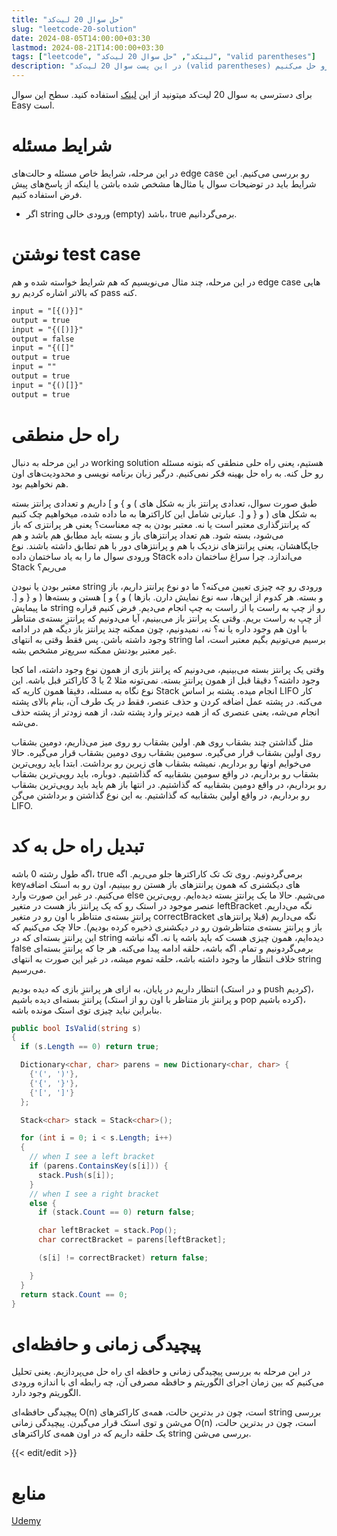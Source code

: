 ```yaml
---
title: "حل سوال 20 لیت‌کد"
slug: "leetcode-20-solution"
date: 2024-08-05T14:00:00+03:30
lastmod: 2024-08-21T14:00:00+03:30
tags: ["leetcode", "لیتکد", "حل سوال 20 لیت‌کد", "valid parentheses"]
description: "در این پست سوال 20 لیت‌کد (valid parentheses) رو حل می‌کنیم"
---
```

برای دسترسی به سوال 20 لیت‌کد میتونید از این [لینک](https://leetcode.com/problems/valid-parentheses/) استفاده کنید. سطح این سوال Easy است.

# شرایط مسئله

در این مرحله، شرایط خاص مسئله و حالت‌های edge case رو بررسی می‌کنیم. این شرایط باید در توضیحات سوال یا مثال‌ها مشخص شده باشن یا اینکه از پاسخ‌های پیش فرض استفاده کنیم.

*   اگر string ورودی خالی (empty) باشد، true برمی‌گردانیم.

# نوشتن test case

در این مرحله، چند مثال می‌نویسیم که هم شرایط خواسته شده و هم edge case هایی که بالاتر اشاره کردیم رو pass کنه.

```txt
input = "[{()}]"
output = true
input = "{([)]}"
output = false
input = "{([]"
output = true
input = ""
output = true
input = "{()[]}"
output = true
```

# راه حل منطقی

در این مرحله به دنبال working solution هستیم، یعنی راه حلی منطقی که بتونه مسئله رو حل کنه. به راه حل بهینه فکر نمی‌کنیم. درگیر زبان برنامه نویسی و محدودیت‌های اون هم نخواهیم بود.

طبق صورت سوال، تعدادی پرانتز باز به شکل های ) و } و \] داریم و تعدادی پرانتز بسته به شکل های ( و { و \[. عبارتی شامل این کاراکترها به ما داده شده، میخواهیم چک کنیم که پرانتزگذاری معتبر است یا نه. معتبر بودن به چه معناست؟ یعنی هر پرانتزی که باز می‌شود، بسته شود. هم تعداد پرانتزهای باز و بسته باید مطابق هم باشد و هم جایگاهشان، یعنی پرانتزهای نزدیک با هم و پرانتزهای دور با هم تطابق داشته باشند. نوع ورودی سوال ما را به یاد ساختمان داده Stack می‌اندازد. چرا سراغ ساختمان داده Stack می‌ریم؟

معتبر بودن یا نبودن string ورودی رو چه چیزی تعیین می‌کنه؟ ما دو نوع پرانتز داریم، باز و بسته. هر کدوم از این‌ها، سه نوع نمایش دارن. بازها ) و } و \] هستن و بسته‌ها ( و { و \[. ما پیمایش string رو از چپ به راست یا از راست به چپ انجام می‌دیم. فرض کنیم قراره از چپ به راست بریم. وقتی یک پرانتز باز می‌بینیم، آیا می‌دونیم که پرانتزِ بسته‌ی متناظر با اون هم وجود داره یا نه؟ نه، نمیدونیم، چون ممکنه چند پرانتز باز دیگه هم در ادامه وجود داشته باشن. پس فقط وقتی به انتهای string برسیم می‌تونیم بگیم معتبر است، اما غیر معتبر بودنش ممکنه سریع‌تر مشخص بشه.

وقتی یک پرانتز بسته می‌بینیم، می‌دونیم که پرانتز بازی از همون نوع وجود داشته، اما کجا وجود داشته؟ دقیقا قبل از همون پرانتزِ بسته. نمی‌تونه مثلا 2 یا 3 کاراکتر قبل باشه. این نوع نگاه به مسئله، دقیقا همون کاریه که Stack انجام میده. پشته بر اساس LIFO کار می‌کنه. در پشته عمل اضافه کردن و حذف عنصر، فقط در یک طرف آن، بنام بالای پشته انجام می‌شه، یعنی عنصری که از همه دیرتر وارد پشته شد، از همه زودتر از پشته حذف می‌شه.

مثل گذاشتن چند بشقاب روی هم. اولین بشقاب رو روی میز می‌ذاریم، دومین بشقاب روی اولین بشقاب قرار می‌گیره. سومین بشقاب روی دومین بشقاب قرار می‌گیره. حالا می‌خوایم اونها رو برداریم. نمیشه بشقاب های زیرین رو برداشت. ابتدا باید رویی‌ترین بشقاب رو برداریم، در واقع سومین بشقابیه که گذاشتیم. دوباره، باید رویی‌ترین بشقاب رو برداریم، در واقع دومین بشقابیه که گذاشتیم. در انتها باز هم باید باید رویی‌ترین بشقاب رو برداریم، در واقع اولین بشقابیه که گذاشتیم. به این نوع گذاشتن و برداشتن می‌گن LIFO.

# تبدیل راه حل به کد

اگه طول رشته 0 باشه، true برمی‌گردونیم. روی تک تک کاراکترها جلو می‌ریم. اگه key‌های دیکشنری که همون پرانتزهای باز هستن رو ببینیم، اون رو به استک اضافه می‌کنیم. در غیر این صورت وارد else می‌شیم. حالا ما یک پرانتزِ بسته دیده‌ایم. رویی‌ترین عنصر موجود در استک رو که یک پرانتز باز هست در متغیر leftBracket نگه می‌داریم. پرانتزِ بسته‌ی متناظر با اون رو در متغیر correctBracket نگه می‌داریم (قبلا پرانتزهای باز و پرانتزِ بسته‌ی متناظرشون رو در دیکشنری ذخیره کرده بودیم). حالا چک می‌کنیم که این پرانتزِ بسته‌ای که در string دیده‌ایم، همون چیزی هست که باید باشه یا نه. اگه نباشه false برمی‌گردونیم و تمام. اگه باشه، حلقه ادامه پیدا می‌کنه. هر جا که پرانتزِ بسته‌ای خلاف انتظار ما وجود داشته باشه، حلقه تموم میشه، در غیر این صورت به انتهای string می‌رسیم.

انتظار داریم در پایان، به ازای هر پرانتزِ بازی که دیده بودیم (و در استک push کردیم)، پرانتزِ بسته‌ای دیده باشیم (و پرانتزِ باز متناظر با اون رو از استک pop کرده باشیم)، بنابراین نباید چیزی توی استک مونده باشه.

```csharp
public bool IsValid(string s)
{
  if (s.Length == 0) return true;

  Dictionary<char, char> parens = new Dictionary<char, char> {
    {'(', ')'},
    {'{', '}'},
    {'[', ']'}
  };

  Stack<char> stack = Stack<char>();

  for (int i = 0; i < s.Length; i++)
  {
    // when I see a left bracket 
    if (parens.ContainsKey(s[i])) {
      stack.Push(s[i]);
    }
    // when I see a right bracket 
    else {
      if (stack.Count == 0) return false;

      char leftBracket = stack.Pop();
      char correctBracket = parens[leftBracket];

      (s[i] != correctBracket) return false;

    }
  }
  return stack.Count == 0;
}
```

# پیچیدگی زمانی و حافظه‌ای

در این مرحله به بررسی پیچیدگی زمانی و حافظه ای راه حل می‌پردازیم. یعنی تحلیل می‌کنیم که بین زمان اجرای الگوریتم و حافظه مصرفی آن، چه رابطه ای با اندازه ورودی الگوریتم وجود دارد.

پیچیدگی حافظه‌ای O(n) است، چون در بدترین حالت، همه‌ی کاراکترهای string بررسی می‌شن و توی استک قرار می‌گیرن.
پیچیدگی زمانی O(n) است، چون در بدترین حالت، یک حلقه داریم که در اون همه‌ی کاراکترهای string بررسی می‌شن.

{{< edit/edit >}}

# منابع
[Udemy](https://www.udemy.com/course/master-the-coding-interview-big-tech-faang-interviews/)